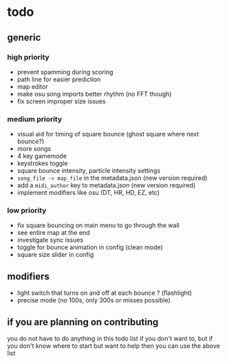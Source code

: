 # todo

## generic

### high priority

- prevent spamming during scoring
- path line for easier prediction
- map editor
- make osu song imports better rhythm (no FFT though)
- fix screen improper size issues

### medium priority

- visual aid for timing of square bounce (ghost square where next bounce?)
- more songs
- 4 key gamemode
- keystrokes toggle
- square bounce intensity, particle intensity settings
- `song_file -> map_file` in the metadata.json (new version required)
- add a `midi_author` key to metadata.json (new version required)
- implement modifiers like osu (DT, HR, HD, EZ, etc)

### low priority

- fix square bouncing on main menu to go through the wall
- see entire map at the end
- investigate sync issues
- toggle for bounce animation in config (clean mode)
- square size slider in config

## modifiers

- light switch that turns on and off at each bounce ? (flashlight)
- precise mode (no 100s, only 300s or misses possible)

## if you are planning on contributing

you do not have to do anything in this todo list if you don't want to, but if you don't know where to start but want to help then you can use the above list
